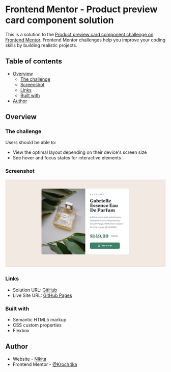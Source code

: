 # Frontend Mentor - Product preview card component solution

This is a solution to the [Product preview card component challenge on Frontend Mentor](https://www.frontendmentor.io/challenges/product-preview-card-component-GO7UmttRfa). Frontend Mentor challenges help you improve your coding skills by building realistic projects. 

## Table of contents

- [Overview](#overview)
  - [The challenge](#the-challenge)
  - [Screenshot](#screenshot)
  - [Links](#links)
  - [Built with](#built-with)
- [Author](#author)

## Overview

### The challenge

Users should be able to:

- View the optimal layout depending on their device's screen size
- See hover and focus states for interactive elements

### Screenshot

![](./screenshot.jpg)

### Links

- Solution URL: [GitHub](https://github.com/Kroch4ka/product_preview_component)
- Live Site URL: [GitHub Pages](https://kroch4ka.github.io/product_preview_component/)

### Built with

- Semantic HTML5 markup
- CSS custom properties
- Flexbox

## Author

- Website - [Nikita](https://kroch4ka.github.io/product_preview_component/)
- Frontend Mentor - [@Kroch4ka](https://www.frontendmentor.io/profile/Kroch4ka)
